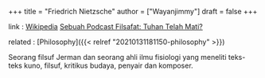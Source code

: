 +++
title = "Friedrich Nietzsche"
author = ["Wayanjimmy"]
draft = false
+++

link
: [Wikipedia](https://id.wikipedia.org/wiki/Friedrich%5FNietzsche) [Sebuah Podcast Filsafat: Tuhan Telah Mati?](https://open.spotify.com/episode/4acMu6RKPgZv1ZaQL62wJf)

related
: [Philosophy]({{< relref "20210131181150-philosophy" >}})

Seorang filsuf Jerman dan seorang ahli ilmu fisiologi yang meneliti teks-teks kuno, filsuf, kritikus budaya, penyair dan komposer.
